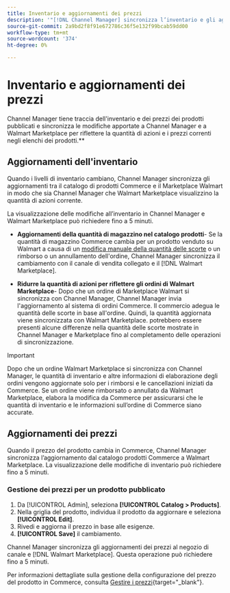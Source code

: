 ```yaml
---
title: Inventario e aggiornamenti dei prezzi
description: '"[!DNL Channel Manager] sincronizza l’inventario e gli aggiornamenti dei prezzi tra Commerce Store e [!DNL Walmart Marketplace] per gestire le operazioni dei canali di vendita dal tuo amministratore Commerce"'
source-git-commit: 2a9bd2f8f91e672786c36f5e132f99bcab59dd00
workflow-type: tm+mt
source-wordcount: '374'
ht-degree: 0%

---
```



# Inventario e aggiornamenti dei prezzi

Channel Manager tiene traccia dell&#39;inventario e dei prezzi dei prodotti pubblicati e sincronizza le modifiche apportate a Channel Manager e a Walmart Marketplace per riflettere la quantità di azioni e i prezzi correnti negli elenchi dei prodotti.**

## Aggiornamenti dell&#39;inventario

Quando i livelli di inventario cambiano, Channel Manager sincronizza gli aggiornamenti tra il catalogo di prodotti Commerce e il Marketplace Walmart in modo che sia Channel Manager che Walmart Marketplace visualizzino la quantità di azioni corrente.

La visualizzazione delle modifiche all’inventario in Channel Manager e Walmart Marketplace può richiedere fino a 5 minuti.

* **Aggiornamenti della quantità di magazzino nel catalogo prodotti**- Se la quantità di magazzino Commerce cambia per un prodotto venduto su Walmart a causa di un [modifica manuale della quantità delle scorte](https://docs.magento.com/user-guide/catalog/inventory-product-quantity.html) o un rimborso o un annullamento dell&#39;ordine, Channel Manager sincronizza il cambiamento con il canale di vendita collegato e il [!DNL Walmart Marketplace].

* **Ridurre la quantità di azioni per riflettere gli ordini di Walmart Marketplace**- Dopo che un ordine di Marketplace Walmart si sincronizza con Channel Manager, Channel Manager invia l&#39;aggiornamento al sistema di ordini Commerce. Il commercio adegua le quantità delle scorte in base all&#39;ordine. Quindi, la quantità aggiornata viene sincronizzata con Walmart Marketplace. potrebbero essere presenti alcune differenze nella quantità delle scorte mostrate in Channel Manager e Marketplace fino al completamento delle operazioni di sincronizzazione.

>[!IMPORTANT]
>
> Dopo che un ordine Walmart Marketplace si sincronizza con Channel Manager, le quantità di inventario e altre informazioni di elaborazione degli ordini vengono aggiornate solo per i rimborsi e le cancellazioni iniziati da Commerce. Se un ordine viene rimborsato o annullato da Walmart Marketplace, elabora la modifica da Commerce per assicurarsi che le quantità di inventario e le informazioni sull’ordine di Commerce siano accurate.

## Aggiornamenti dei prezzi

Quando il prezzo del prodotto cambia in Commerce, Channel Manager sincronizza l’aggiornamento dal catalogo prodotti Commerce a Walmart Marketplace. La visualizzazione delle modifiche di inventario può richiedere fino a 5 minuti.

### Gestione dei prezzi per un prodotto pubblicato

1. Da [!UICONTROL Admin], seleziona **[!UICONTROL Catalog > Products]**.
1. Nella griglia del prodotto, individua il prodotto da aggiornare e seleziona **[!UICONTROL Edit]**.
1. Rivedi e aggiorna il prezzo in base alle esigenze.
1. **[!UICONTROL Save]** il cambiamento.

Channel Manager sincronizza gli aggiornamenti dei prezzi al negozio di canale e [!DNL Walmart Marketplace]. Questa operazione può richiedere fino a 5 minuti.

Per informazioni dettagliate sulla gestione della configurazione del prezzo del prodotto in Commerce, consulta [Gestire i prezzi](https://docs.magento.com/user-guide/catalog/pricing.html){target=&quot;_blank&quot;}.
